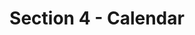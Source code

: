 ---
layout: schedule
title: Section 4 - Calendar
parent: Calendar
permalink: /calendar/s4
instructor: Prof Wand
location: Virtually - See Canvas for Zoom Link
dates: Wednesdays 6:00pm-9:20pm
weeks:
  # Each key in this dictionary is a week, and then eaach week has a key in [Mon, Tue, Thu, Thu, Fri].
  # Each day has keys `date` and `content`. The date is shown on the schedule, and `content` is a key into the yml file in _data/modules.yml. `content` may be an array.
  # Each day can also have a `note` field, which is shown in italics on the calendar.
  # This schedule data is unioned with the deadlines in _data/config.yml
  '1':
    Thu:
      date: 2024/01/10
      content: [1a,1b]
  '2':
    Thu:
      date: 2024/01/17
      content: [2a,2b]
  '3':
    Thu:
      date: 2024/01/24
      content: [3a,3b]
  '4':
    Thu:
      date: 2024/01/31
      content: [4a,4b]
  '5':
    Thu:
      date: 2024/02/07
      content: [5a,5b]
  '6':
    Thu:
      date: 2024/02/14
      content: [6a,6b]
  '7':
    Thu:
      date: 2024/02/21
      content: [7a,8a]
  '8':
    Thu:
      date: 2024/02/28
      content: [7b,8b]
  '9':
    Thu:
      date: 2024/03/06
      content: springbreak
  '10':
    Thu:
      date: 2024/03/13
      content: [9a]
  '11':
    Thu:
      date: 2024/03/20
      content: [9b]
  '12':
    Thu:
      date: 2024/03/27
      content: [teamMeetings]
  '13':
    Thu:
      date: 2024/04/03
      content: [12a]
  '14':
    Thu:
      date: 2024/04/10
      content: [13b]
  '15':
    Thu:
      date: 2024/04/17
      content: [noClass]
---